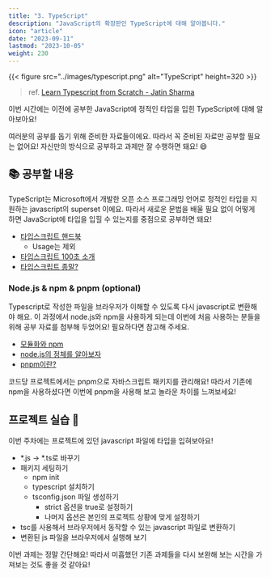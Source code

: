 ```yaml
---
title: "3. TypeScript"
description: "JavaScript의 확장판인 TypeScript에 대해 알아봅니다."
icon: "article"
date: "2023-09-11"
lastmod: "2023-10-05"
weight: 230
---
```


{{< figure src="../images/typescript.png" alt="TypeScript" height=320 >}}

> ref. [Learn Typescript from Scratch - Jatin Sharma](https://j471n.in/blogs/ts)

이번 시간에는 이전에 공부한 JavaScript에 정적인 타입을 입힌 TypeScript에 대해 알아보아요!

여러분의 공부를 돕기 위해 준비한 자료들이에요. 따라서 꼭 준비된 자료만 공부할 필요는 없어요! 자신만의 방식으로 공부하고 과제만 잘 수행하면 돼요! 😄

## 📚 공부할 내용

TypeScript는 Microsoft에서 개발한 오픈 소스 프로그래밍 언어로 정적인 타입을 지원하는 javascript의 superset 이에요. 따라서 새로운 문법을 배울 필요 없이 어떻게 하면 JavaScript에 타입을 입힐 수 있는지를 중점으로 공부하면 돼요!

- [타입스크립트 핸드북](https://joshua1988.github.io/ts/)
  - Usage는 제외
- [타입스크립트 100초 소개](https://www.youtube.com/watch?v=zQnBQ4tB3ZA&ab_channel=Fireship)
- [타입스크립트 종말?](https://www.youtube.com/watch?v=5ChkQKUzDCs&ab_channel=Fireship)

### Node.js & npm & pnpm (optional)

Typescript로 작성한 파일을 브라우저가 이해할 수 있도록 다시 javascript로 변환해야 해요. 이 과정에서 node.js와 npm을 사용하게 되는데 이번에 처음 사용하는 분들을 위해 공부 자료를 첨부해 두었어요! 필요하다면 참고해 주세요.

- [모듈화와 npm](https://poiemaweb.com/nodejs-npm)
- [node.js의 정체를 알아보자](https://codingapple.com/unit/nodejs-3-what-is-node-js/)
- [pnpm이란?](https://devscb.tistory.com/135)

코드당 프로젝트에서는 pnpm으로 자바스크립트 패키지를 관리해요! 따라서 기존에 npm을 사용하셨다면 이번에 pnpm을 사용해 보고 놀라운 차이를 느껴보세요!

## 프로젝트 실습 🎈

이번 주차에는 프로젝트에 있던 javascript 파일에 타입을 입혀보아요!

- \*.js -> \*.ts로 바꾸기
- 패키지 세팅하기
  - npm init
  - typescript 설치하기
  - tsconfig.json 파일 생성하기
    - strict 옵션을 true로 설정하기
    - 나머지 옵션은 본인의 프로젝트 상황에 맞게 설정하기
- tsc를 사용해서 브라우저에서 동작할 수 있는 javascript 파일로 변환하기
- 변환된 js 파일을 브라우저에서 실행해 보기

이번 과제는 정말 간단해요! 따라서 미흡했던 기존 과제들을 다시 보완해 보는 시간을 가져보는 것도 좋을 것 같아요!
